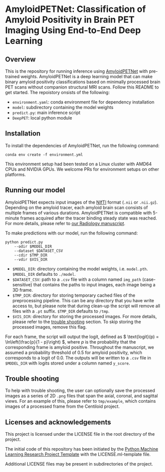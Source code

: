 # AmyloidPETNet: Classification of Amyloid Positivity in Brain PET Imaging Using End-to-End Deep Learning

## Overview

This is the repository for running inference using [AmyloidPETNet](https://pubs.rsna.org/doi/10.1148/radiol.231442) with pre-trained weights. AmyloidPETNet is a deep learning model that can make binary amyloid positivity classifications based on minimally processed brain PET scans without companion structural MRI scans. Follow this README to get started. The repoistory onsists of the following: 
- `environment.yaml`: conda environment file for dependency installation
- `model`: subdirectory containing the model weights
- `predict.py`: main inference script 
- `DeepPET`: local python module 

## Installation

To install the dependencies of AmyloidPETNet, run the following command: 
```
conda env create -f environment.yml
```
This environment setup had been tested on a Linux cluster with AMD64 CPUs and NVIDIA GPUs. We welcome PRs for environment setups on other platforms.

## Running our model

AmyloidPETNet expects input images of the [NIfTI](https://nifti.nimh.nih.gov) format (`.nii` or `.nii.gz`). Depending on the amyloid tracer, each amyloid brain scan consists of multiple frames of various durations. AmyloidPETNet is compatible with 5-minute frames acquired after the tracer binding steady state was reached. For more details, please refer to [our Radiology manuscript](https://pubs.rsna.org/doi/10.1148/radiol.231442).

To make predictions with our model, run the following command: 

```
python predict.py 
    --odir $MODEL_DIR  
    --dataset $DATASET_CSV
    --cdir $TMP_DIR
    --vdir $VIS_DIR
```
* `$MODEL_DIR`: directory containing the model weights, i.e. `model.pth`. `$MODEL_DIR` defaults to `./model`. 
* `$DATASET_CSV`: path to a `.csv` file with a column named `img_path` (case-sensitive) that contains the paths to input images, each image being a 3D frame. 
* `$TMP_DIR`: directory for storing temporary cached files of the preprocessing pipeline. This can be any directory that you have write access to, but please note that during clean-up the script will remove all files with a `.pt` suffix. `$TMP_DIR` defaults to `/tmp`.
* `$VIS_DIR`: directory for storing the processed images. For more details, please refer to the [trouble shooting](#trouble-shooting) section. To skip storing the processed images, remove this flag. 

For each frame, the script will output the logit, defined as $
\text{logit}(p) = \ln\left(\frac{p}{1 - p}\right)
$, where $p$ is the probability that the corresponding frame is amyloid positive. Throughout the manuscript, we assumed a probability threshold of 0.5 for amyloid positivity, which corresponds to a logit of 0.0. The outputs will be written to a `.csv` file in `$MODEL_DIR` with logits stored under a column named `y_score`. 

## Trouble shooting

To help with trouble shooting, the user can optionally save the processed images as a series of 2D `.png` files that span the axial, coronal, and sagittal views. For an example of this, please refer to `tmp/example`, which contains images of a processed frame from the Centiloid project.

## Licenses and acknowledgements

This project is licensed under the LICENSE file in the root directory of the project.

The initial code of this repository has been initiated by the [Python Machine Learning Research Project Template](https://github.com/CLAIRE-Labo/python-ml-research-template)
with the LICENSE.ml-template file.

Additional LICENSE files may be present in subdirectories of the project.